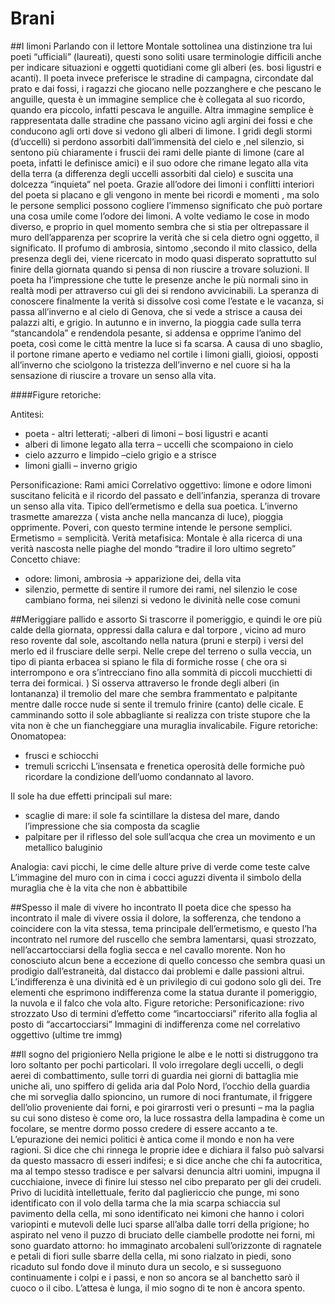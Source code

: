 # Brani

##I limoni
Parlando con il lettore Montale sottolinea una distinzione tra lui poeti “ufficiali” (laureati), questi sono soliti usare terminologie difficili anche per indicare situazioni e oggetti quotidiani come gli alberi (es. bosi ligustri e acanti).  Il poeta invece preferisce le stradine di campagna, circondate dal prato e dai fossi, i ragazzi che giocano nelle pozzanghere e che pescano le anguille, questa è un immagine semplice che è collegata al suo ricordo, quando era piccolo, infatti pescava le anguille. Altra immagine semplice è rappresentata dalle stradine che passano vicino agli argini dei fossi e che conducono agli orti dove si vedono gli alberi di limone. I gridi degli stormi (d’uccelli) si perdono assorbiti dall’immensità del cielo e ,nel silenzio, si sentono più chiaramente i fruscii dei rami delle piante di limone (care al poeta, infatti le definisce amici) e il suo odore che rimane legato alla vita della terra (a differenza degli uccelli assorbiti dal cielo) e suscita una dolcezza “inquieta” nel poeta. Grazie all’odore dei limoni i conflitti interiori del poeta si placano e gli vengono in mente bei ricordi e momenti , ma solo le persone semplici possono cogliere l’immenso significato che può portare una cosa umile come l’odore dei limoni. A volte vediamo le cose in modo diverso, e proprio in quel momento sembra che si stia per oltrepassare il muro dell’apparenza per scoprire la verità che si cela dietro ogni oggetto, il significato. Il profumo di ambrosia, sintomo ,secondo il mito classico, della presenza degli dei, viene ricercato in modo quasi disperato soprattutto sul finire della giornata quando si pensa di non riuscire a trovare soluzioni. Il poeta ha l’impressione che tutte le presenze anche le più normali sino in realtà modi per attraverso cui gli dei si rendono avvicinabili. La speranza di conoscere finalmente la verità si dissolve così come l’estate e le vacanza, si passa all’inverno e al cielo di Genova, che si vede a strisce a causa dei palazzi alti, e grigio. In autunno e in inverno, la pioggia cade sulla terra “stancandola” e rendendola pesante, si addensa e opprime l’animo del poeta, così come le città mentre la luce si fa scarsa. A causa di uno sbaglio, il portone rimane aperto e vediamo nel cortile i limoni gialli, gioiosi, opposti all’inverno che sciolgono la tristezza dell’inverno e nel cuore si ha la sensazione di riuscire a trovare un senso alla vita.

####Figure retoriche:

Antitesi:
* poeta  - altri letterati;
-alberi di limoni – bosi ligustri e acanti
* alberi di limone legato alla terra – uccelli che scompaiono in cielo
* cielo azzurro e limpido –cielo grigio e a strisce
* limoni gialli – inverno grigio

Personificazione: Rami amici
Correlativo oggettivo: limone e odore limoni suscitano felicità e il ricordo del passato e dell’infanzia, speranza di trovare un senso alla vita. Tipico dell’ermetismo e della sua poetica. L’inverno trasmette amarezza ( vista anche nella mancanza di luce), pioggia opprimente.
Poveri, con questo termine intende le persone semplici. Ermetismo = semplicità.
Verità metafisica: Montale è alla ricerca di una verità nascosta nelle piaghe del mondo “tradire il loro ultimo segreto”
Concetto chiave:
- odore: limoni, ambrosia -> apparizione dei, della vita
- silenzio, permette di sentire il rumore dei rami, nel silenzio le cose cambiano forma, nei silenzi si vedono le divinità nelle cose comuni

##Meriggiare pallido e assorto
Si trascorre il pomeriggio, e quindi le ore più calde della giornata, oppressi dalla calura e dal torpore , vicino ad muro reso rovente dal sole, ascoltando nella natura (pruni e sterpi) i versi del merlo ed il frusciare delle serpi. Nelle crepe del terreno o sulla veccia, un tipo di pianta erbacea si spiano le fila di formiche rosse ( che ora si interrompono e ora s’intrecciano fino alla sommità di piccoli mucchietti di terra dei formicai. ) Si osserva attraverso le fronde degli alberi (in lontananza) il tremolio del mare che sembra frammentato e palpitante mentre dalle rocce nude si sente il tremulo frinire (canto) delle cicale. E camminando sotto il sole abbagliante si realizza con triste stupore che la vita non è che un fiancheggiare una muraglia invalicabile.
Figure retoriche:
Onomatopea:
- frusci e schiocchi
- tremuli scricchi
L’insensata e frenetica operosità delle formiche può ricordare la condizione dell’uomo condannato al lavoro.

Il sole ha due effetti principali sul mare:
- scaglie di mare: il sole fa scintillare la distesa del mare, dando l’impressione che sia composta da scaglie
- palpitare per il riflesso del sole sull’acqua che crea un movimento e un metallico baluginio

Analogia: cavi picchi, le cime delle alture prive di verde come teste calve
L’immagine del muro con in cima i cocci aguzzi diventa il simbolo della muraglia che è la vita che non è abbattibile

##Spesso il male di vivere ho incontrato
Il poeta dice che spesso ha incontrato il male di vivere ossia il dolore, la sofferenza, che tendono a coincidere con la vita stessa, tema principale dell’ermetismo, e questo l’ha incontrato nel rumore del ruscello che sembra lamentarsi, quasi strozzato, nell’accartocciarsi della foglia secca e nel cavallo morente.  Non ho conosciuto alcun bene a eccezione di quello concesso che sembra quasi un prodigio dall’estraneità, dal distacco dai problemi e dalle passioni altrui. L’indifferenza è una divinità ed è un privilegio di cui godono solo gli dei. Tre elementi che esprimono indifferenza come la statua durante il pomeriggio, la nuvola e il falco che vola alto.
Figure retoriche:
Personificazione: rivo strozzato
Uso di termini d’effetto come “incartocciarsi” riferito alla foglia al posto di “accartocciarsi”
Immagini di indifferenza come nel correlativo oggettivo  (ultime tre immg)

##Il sogno del prigioniero
Nella prigione le albe e le notti si distruggono tra loro soltanto per pochi particolari. Il volo irregolare degli uccelli, o degli aerei di combattimento, sulle torri di guardia nei giorni di battaglia mie uniche ali, uno spiffero di gelida aria dal Polo Nord, l’occhio della guardia che mi sorveglia dallo spioncino, un rumore di noci frantumate, il friggere dell’olio proveniente dai forni, e poi girarrosti veri o presunti – ma la paglia su cui sono disteso è come oro, la luce rossastra della lampadina è come un focolare, se mentre dormo posso credere di essere accanto a te. L’epurazione dei nemici politici è antica come il mondo e non ha vere ragioni. Si dice che chi rinnega le proprie idee e dichiara il falso può salvarsi da questo massacro di esseri indifesi; e si dice anche che chi fa autocritica, ma al tempo stesso tradisce e per salvarsi denuncia altri uomini, impugna il cucchiaione, invece di finire lui stesso nel cibo preparato per gli dei crudeli. Privo di lucidità intellettuale, ferito dal pagliericcio che punge, mi sono identificato con il volo della tarma che la mia scarpa schiaccia sul pavimento della cella, mi sono identificato nei kimoni che hanno i colori variopinti e mutevoli delle luci sparse all’alba dalle torri della prigione; ho aspirato nel veno il puzzo di bruciato delle ciambelle prodotte nei forni, mi sono guardato attorno: ho immaginato arcobaleni sull’orizzonte di ragnatele e petali di fiori sulle sbarre della cella, mi sono rialzato in piedi, sono ricaduto sul fondo dove il minuto dura un secolo, e si susseguono continuamente i colpi e i passi, e non so ancora se al banchetto sarò il cuoco o il cibo. L’attesa è lunga, il mio sogno di te non è ancora spento.
